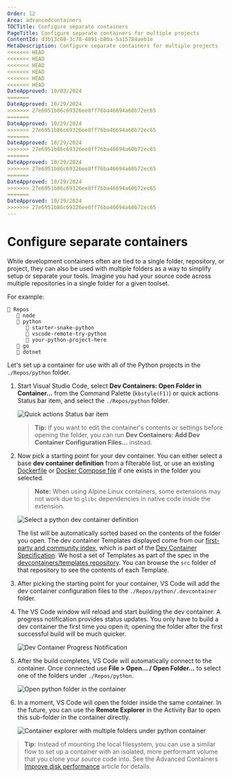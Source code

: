 ```yaml
---
Order: 12
Area: advancedcontainers
TOCTitle: Configure separate containers
PageTitle: Configure separate containers for multiple projects
ContentId: d3b13c08-3c78-4891-b80a-5a15784aeb1e
MetaDescription: Configure separate containers for multiple projects
<<<<<<< HEAD
<<<<<<< HEAD
<<<<<<< HEAD
<<<<<<< HEAD
<<<<<<< HEAD
<<<<<<< HEAD
DateApproved: 10/03/2024
=======
DateApproved: 10/29/2024
>>>>>>> 27e6951b86c69326ee8ff76ba46694a60b72ec65
=======
DateApproved: 10/29/2024
>>>>>>> 27e6951b86c69326ee8ff76ba46694a60b72ec65
=======
DateApproved: 10/29/2024
>>>>>>> 27e6951b86c69326ee8ff76ba46694a60b72ec65
=======
DateApproved: 10/29/2024
>>>>>>> 27e6951b86c69326ee8ff76ba46694a60b72ec65
=======
DateApproved: 10/29/2024
>>>>>>> 27e6951b86c69326ee8ff76ba46694a60b72ec65
=======
DateApproved: 10/29/2024
>>>>>>> 27e6951b86c69326ee8ff76ba46694a60b72ec65
---
```

# Configure separate containers

While development containers often are tied to a single folder, repository, or project, they can also be used with multiple folders as a way to simplify setup or separate your tools. Imagine you had your source code across multiple repositories in a single folder for a given toolset.

For example:

```
📁 Repos
   📁 node
   📁 python
      📁 starter-snake-python
      📁 vscode-remote-try-python
      📁 your-python-project-here
   📁 go
   📁 dotnet
```

Let's set up a container for use with all of the Python projects in the `./Repos/python` folder.

1. Start Visual Studio Code, select **Dev Containers: Open Folder in Container...** from the Command Palette (`kbstyle(F1)`) or quick actions Status bar item, and select the `./Repos/python` folder.

    ![Quick actions Status bar item](images/configure-separate-containers/remote-dev-status-bar.png)

    > **Tip:** If you want to edit the container's contents or settings before opening the folder, you can run **Dev Containers: Add Dev Container Configuration Files...** instead.

2. Now pick a starting point for your dev container. You can either select a base **dev container definition** from a filterable list, or use an existing [Dockerfile](https://docs.docker.com/engine/reference/builder/) or [Docker Compose file](https://docs.docker.com/compose/compose-file/#compose-file-structure-and-examples) if one exists in the folder you selected.

    > **Note:** When using Alpine Linux containers, some extensions may not work due to `glibc` dependencies in native code inside the extension.

    ![Select a python dev container definition](images/configure-separate-containers/select-dev-container-def-python.png)

    The list will be automatically sorted based on the contents of the folder you open. The dev container Templates displayed come from our [first-party and community index](https://containers.dev/templates), which is part of the [Dev Container Specification](https://containers.dev/). We host a set of Templates as part of the spec in the [devcontainers/templates repository](https://github.com/devcontainers/templates). You can browse the `src` folder of that repository to see the contents of each Template.

3. After picking the starting point for your container, VS Code will add the dev container configuration files to the `./Repos/python/.devcontainer` folder.

4. The VS Code window will reload and start building the dev container. A progress notification provides status updates. You only have to build a dev container the first time you open it; opening the folder after the first successful build will be much quicker.

    ![Dev Container Progress Notification](images/configure-separate-containers/dev-container-progress.png)

5. After the build completes, VS Code will automatically connect to the container. Once connected use **File > Open... / Open Folder...** to select one of the folders under `./Repos/python`.

    ![Open python folder in the container](images/configure-separate-containers/open-folder-python.png)

6. In a moment, VS Code will open the folder inside the same container. In the future, you can use the **Remote Explorer** in the Activity Bar to open this sub-folder in the container directly.

    ![Container explorer with multiple folders under python container](images/configure-separate-containers/containers-explorer-python.png)

> **Tip:** Instead of mounting the local filesystem, you can use a similar flow to set up a container with an isolated, more performant volume that you clone your source code into. See the Advanced Containers [Improve disk performance](/remote/advancedcontainers/improve-performance.md#use-a-named-volume-for-your-entire-source-tree) article for details.
